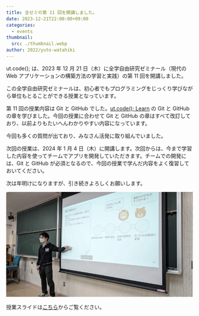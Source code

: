 ```yaml
---
title: 全ゼミの第 11 回を開講しました。
date: 2023-12-21T22:00:00+09:00
categories:
  - events
thumbnail:
  src: ./thumbnail.webp
author: 2022/yuto-watahiki
---
```


ut.code(); は、2023 年 12 月 21 日（木）に全学自由研究ゼミナール（現代の Web アプリケーションの構築方法の学習と実践）の第 11 回を開講しました。

この全学自由研究ゼミナールは、初心者でもプログラミングをじっくり学びながら単位もとることができる授業となっています。

第 11 回の授業内容は Git と GitHub でした。[ut.code(); Learn](https://learn.utcode.net/) の Git と GitHub の章を学びました。今回の授業に合わせて Git と GitHub の章はすべて改訂しており、以前よりもたいへんわかりやすい内容になっています。

今回も多くの質問が出ており、みなさん活発に取り組んでいました。

次回の授業は、2024 年 1 月 4 日（木）に開講します。次回からは、今まで学習した内容を使ってチームでアプリを開発していただきます。チームでの開発には、Git と GitHub が必須となるので、今回の授業で学んだ内容をよく復習しておいてください。

次は年明けになりますが、引き続きよろしくお願いします。

![授業風景](./lesson.webp)

授業スライドは[こちら](https://drive.google.com/file/d/1UVP8M4ZLMlHrAB6wxl7umPJ3MF6XMgtv/view?usp=sharing)からご覧ください。
